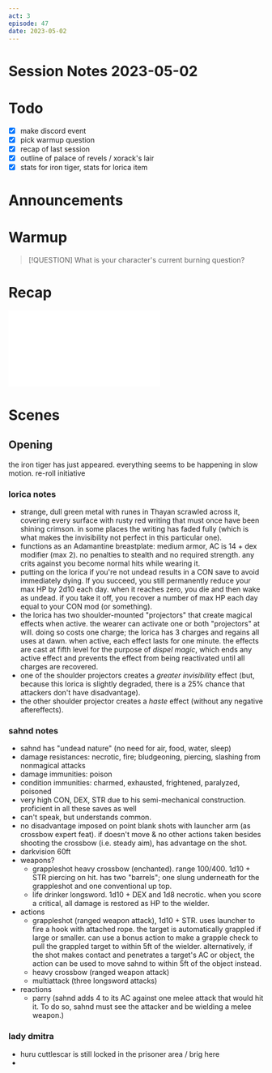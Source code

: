 ```yaml
---
act: 3
episode: 47
date: 2023-05-02
---
```

# Session Notes 2023-05-02
# Todo
- [x] make discord event
- [x] pick warmup question
- [x] recap of last session
- [x] outline of palace of revels / xorack's lair
- [x] stats for iron tiger, stats for lorica item
# Announcements
# Warmup
> [!QUESTION] What is your character's current burning question?
# Recap
![a3e46](../logbook/act-iii/a3e46.md)
# Scenes
## Opening
the iron tiger has just appeared. everything seems to be happening in slow motion.
re-roll initiative
 
### lorica notes
- strange, dull green metal with runes in Thayan scrawled across it, covering every surface with rusty red writing that must once have been shining crimson. in some places the writing has faded fully (which is what makes the invisibility not perfect in this particular one).
- functions as an Adamantine breastplate: medium armor, AC is 14 + dex modifier (max 2). no penalties to stealth and no required strength. any crits against you become normal hits while wearing it.
- putting on the lorica if you're not undead results in a CON save to avoid immediately dying. If you succeed, you still permanently reduce your max HP by 2d10 each day. when it reaches zero, you die and then wake as undead. if you take it off, you recover a number of max HP each day equal to your CON mod (or something).
- the lorica has two shoulder-mounted "projectors" that create magical effects when active. the wearer can activate one or both "projectors" at will. doing so costs one charge; the lorica has 3 charges and regains all uses at dawn. when active, each effect lasts for one minute. the effects are cast at fifth level for the purpose of _dispel magic_, which ends any active effect and prevents the effect from being reactivated until all charges are recovered.
- one of the shoulder projectors creates a _greater invisibility_ effect (but, because this lorica is slightly degraded, there is a 25% chance that attackers don't have disadvantage).
- the other shoulder projector creates a _haste_ effect (without any negative aftereffects).

### sahnd notes
- sahnd has "undead nature" (no need for air, food, water, sleep)
- damage resistances: necrotic, fire; bludgeoning, piercing, slashing from nonmagical attacks
- damage immunities: poison
- condition immunities: charmed, exhausted, frightened, paralyzed, poisoned
- very high CON, DEX, STR due to his semi-mechanical construction. proficient in all these saves as well
- can't speak, but understands common. 
- no disadvantage imposed on point blank shots with launcher arm (as crossbow expert feat). if doesn't move & no other actions taken besides shooting the crossbow (i.e. steady aim), has advantage on the shot.
- darkvision 60ft
- weapons? 
	- grappleshot heavy crossbow (enchanted). range 100/400. 1d10 + STR piercing on hit. has two "barrels"; one slung underneath for the grappleshot and one conventional up top.
	- life drinker longsword. 1d10 + DEX and 1d8 necrotic. when you score a critical, all damage is restored as HP to the wielder.
- actions
	- grappleshot (ranged weapon attack), 1d10 + STR. uses launcher to fire a hook with attached rope. the target is automatically grappled if large or smaller. can use a bonus action to make a grapple check to pull the grappled target to within 5ft of the wielder. alternatively, if the shot makes contact and penetrates a target's AC or object, the action can be used to move sahnd to within 5ft of the object instead.
	- heavy crossbow (ranged weapon attack)
	- multiattack (three longsword attacks)
- reactions
	- parry (sahnd adds 4 to its AC against one melee attack that would hit it. To do so, sahnd must see the attacker and be wielding a melee weapon.)

### lady dmitra
- huru cuttlescar is still locked in the prisoner area / brig here
- 